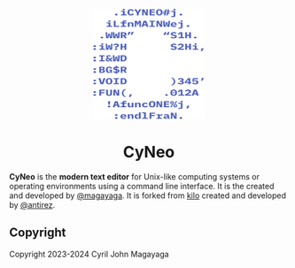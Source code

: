 <p align="center">
  <a href="https://github.com/Magayaga/CyNeo">
    <img src=".github/assets/logo.svg" width="200" height="200">
  </a>
</p>

<h1 align="center">CyNeo</h1>

**CyNeo** is the **modern text editor** for Unix-like computing systems or operating environments using a command line interface. It is the created and developed by [@magayaga](https://github.com/Magayaga). It is forked from [kilo](https://github.com/antirez/kilo) created and developed by [@antirez](https://github.com/antirez).

## Copyright
Copyright 2023-2024 Cyril John Magayaga
